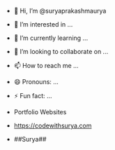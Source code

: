 - 👋 Hi, I’m @suryaprakashmaurya
- 👀 I’m interested in ...
- 🌱 I’m currently learning ...
- 💞️ I’m looking to collaborate on ...
- 📫 How to reach me ...
- 😄 Pronouns: ...
- ⚡ Fun fact: ...

- Portfolio Websites
- https://codewithsurya.com
- ##Surya##

<!---
suryaprakashmaurya/suryaprakashmaurya is a ✨ special ✨ repository because its `README.md` (this file) appears on your GitHub profile.
You can click the Preview link to take a look at your changes.
--->
